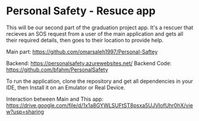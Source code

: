 # Personal Safety - Resuce app

This will be our second part of the graduation project app. It's a rescuer that recieves an SOS request from a user of the main application and gets all their required details, then goes to their location to provide help.

Main part: https://github.com/omarsaleh1997/Personal-Saftey

Backend: https://personalsafety.azurewebsites.net/
Backend Code: https://github.com/bfahm/PersonalSafety

To run the application, clone the repository and get all dependencies in your IDE, then Install it on an Emulator or Real Device.

Interaction between Main and This app: https://drive.google.com/file/d/1x1a8GYWLSUFtST8psxa5UJVIofUhr0hX/view?usp=sharing
